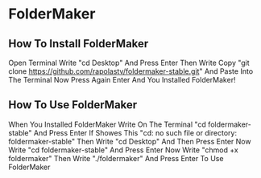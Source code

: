 # FolderMaker
## How To Install FolderMaker
Open Terminal
Write "cd Desktop" And Press Enter
Then Write Copy "git clone https://github.com/rapolastv/foldermaker-stable.git" And Paste Into The Terminal
Now Press Again Enter And You Installed FolderMaker!
## How To Use FolderMaker
When You Installed FolderMaker
Write On The Terminal "cd foldermaker-stable" And Press Enter If Showes This "cd: no such file or directory: foldermaker-stable" Then Write "cd Desktop" And Then Press Enter Now Write "cd foldermaker-stable" And Press Enter
Now Write "chmod +x foldermaker"
Then Write "./foldermaker" And Press Enter To Use FolderMaker
